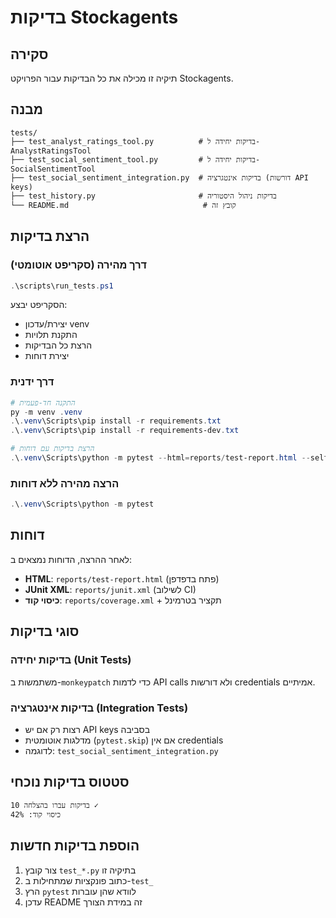 # בדיקות Stockagents

## סקירה
תיקיה זו מכילה את כל הבדיקות עבור הפרויקט Stockagents.

## מבנה
```
tests/
├── test_analyst_ratings_tool.py          # בדיקות יחידה ל-AnalystRatingsTool
├── test_social_sentiment_tool.py         # בדיקות יחידה ל-SocialSentimentTool
├── test_social_sentiment_integration.py  # בדיקות אינטגרציה (דורשות API keys)
├── test_history.py                       # בדיקות ניהול היסטוריה
└── README.md                              # קובץ זה
```

## הרצת בדיקות

### דרך מהירה (סקריפט אוטומטי)
```powershell
.\scripts\run_tests.ps1
```
הסקריפט יבצע:
- יצירת/עדכון venv
- התקנת תלויות
- הרצת כל הבדיקות
- יצירת דוחות

### דרך ידנית
```powershell
# התקנה חד-פעמית
py -m venv .venv
.\.venv\Scripts\pip install -r requirements.txt
.\.venv\Scripts\pip install -r requirements-dev.txt

# הרצת בדיקות עם דוחות
.\.venv\Scripts\python -m pytest --html=reports/test-report.html --self-contained-html --junitxml=reports/junit.xml --cov=stockagents --cov-report=term-missing:skip-covered --cov-report=xml:reports/coverage.xml
```

### הרצה מהירה ללא דוחות
```powershell
.\.venv\Scripts\python -m pytest
```

## דוחות
לאחר ההרצה, הדוחות נמצאים ב:
- **HTML**: `reports/test-report.html` (פתח בדפדפן)
- **JUnit XML**: `reports/junit.xml` (לשילוב CI)
- **כיסוי קוד**: `reports/coverage.xml` + תקציר בטרמינל

## סוגי בדיקות

### בדיקות יחידה (Unit Tests)
משתמשות ב-`monkeypatch` כדי לדמות API calls ולא דורשות credentials אמיתיים.

### בדיקות אינטגרציה (Integration Tests)
- רצות רק אם יש API keys בסביבה
- מדלגות אוטומטית (`pytest.skip`) אם אין credentials
- לדוגמה: `test_social_sentiment_integration.py`

## סטטוס בדיקות נוכחי
```
10 בדיקות עברו בהצלחה ✓
כיסוי קוד: 42%
```

## הוספת בדיקות חדשות
1. צור קובץ `test_*.py` בתיקיה זו
2. כתוב פונקציות שמתחילות ב-`test_`
3. הרץ `pytest` לוודא שהן עוברות
4. עדכן README זה במידת הצורך
